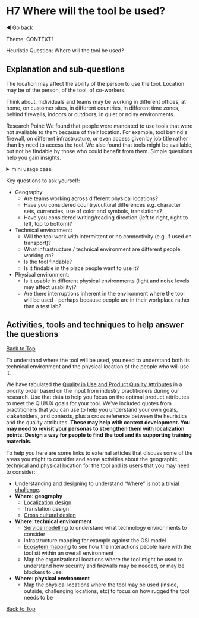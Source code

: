 <a name="TopofPage"></a>
# H7 Where will the tool be used?
[◄ Go back](README.md)

Theme: CONTEXT?

Heuristic Question: Where will the tool be used?

## Explanation and sub-questions

The location may affect the ability of the person to use the tool. Location may be of the person, of the tool, of co-workers.

Think about: Individuals and teams may be working in different offices, at home, on customer sites, in different countries, in different time zones, behind firewalls, indoors or outdoors, in quiet or noisy environments.

Research Point: We found that people were mandated to use tools that were not available to them because of their location. For example, tool behind a firewall, on different infrastructure, or even access given by job title rather than by need to access the tool. We also found that tools might be available, but not be findable by those who could benefit from them. Simple questions help you gain insights.
<details close>
<summary>mini usage case</summary>
An example of simple questions to gain insights, in one small study we asked 12 people working together on a project to rate their mobile and internet connectivity, and to list what devices and operating system platforms they would prefer to use.

![Piechart shows about one third of the team had poor connectivity and two thirds good connectivity][connectivitypie](connectivitypie.jpg)

[connectivitypie]: connectivitypie.jpg

![Bar chart shows just under 60% used Windows, just over 40% Mac, and a small number Linux. Nearly 70% used a laptop or PC, just under 60% worked on their phone, just over 40% used an apple Mac, and around 15% used a tablet.][devicegraph](devicegraph.jpg)

[devicegraph]: devicegraph.jpg

</details>

Key questions to ask yourself:
- Geography:
    - Are teams working across different physical locations?
    - Have you considered country/cultural differences e.g. character sets, currencies, use of color and symbols, translations?
    - Have you considered writing/reading direction (left to right, right to left, top to bottom)?
- Technical environment:
    - Will the tool work with intermittent or no connectivity (e.g. if used on transport)?
    - What infrastructure / technical environment are different people working on?
    - Is the tool findable?
    - Is it findable in the place people want to use it?
- Physical environment:
    - Is it usable in different physical environments (light and noise levels may affect usability)?
    - Are there interruptions inherent in the environment where the tool will be used - perhaps because people are in their workplace rather than a test lab?


## Activities, tools and techniques to help answer the questions

[Back to Top](#TopofPage)

To understand where the tool will be used, you need to understand both its technical environment and the physical location of the people who will use it. 

We have tabulated the [Quality in Use and Product Quality Attributes](Qualityattributesv2.md) in a priority order based on the input from industry practitioners during our research. Use that data to help you focus on the optimal product attributes to meet the QiU/UX goals for your tool. We've included quotes from practitioners that you can use to help you understand your own goals, stakeholders, and contexts, plus a cross reference between the heuristics and the quality attributes. **These may help with context development. You may need to revisit your personas to strengthen them with localization points. Design a way for people to find the tool and its supporting training materials.**

To help you here are some links to external articles that discuss some of the areas you might to consider and some activities about the geographic, technical and physical location for the tool and its users that you may need to consider:
- Understanding and designing to understand “Where” [is not a trivial challenge](https://www.nngroup.com/news/item/translastion-and-localization-world-tour-stockholm/). 
- **Where: geography**
    - [Localization design](https://spotify.design/article/designing-for-the-world-an-introduction-to-localization)
    - Translation design
    - [Cross cultural design](https://www.nngroup.com/articles/crosscultural-design/)
- **Where: technical environment**
    - [Service modelling](https://www.interaction-design.org/literature/topics/service-design) to understand what technology environments to consider
    - Infrastructure mapping for example against the OSI model
    - [Ecosytem mapping](https://www.interaction-design.org/literature/topics/ecosystem-maps) to see how the interactions people have with the tool sit within an overall environment
    - Map the organizational locations where the tool might be used to understand how security and firewalls may be needed, or may be blockers to use. 
- **Where: physical environment**
    - Map the physical locations where the tool may be used (inside, outside, challenging locations, etc) to focus on how rugged the tool needs to be

[Back to Top](#TopofPage)
